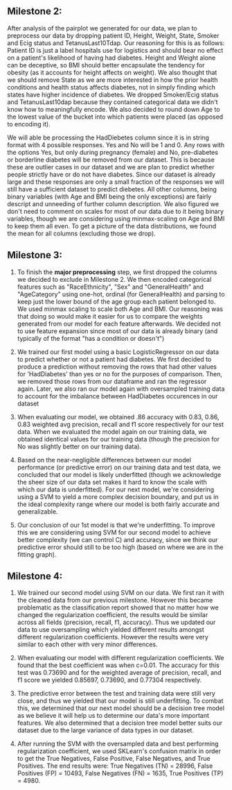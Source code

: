 ## Milestone 2:
After analysis of the pairplot we generated for our data, we plan to preprocess our data by dropping patient ID, Height, Weight, State, Smoker and Ecig status and TetanusLast10Tdap. Our reasoning for this is as follows: Patient ID is just a label hospitals use for logistics and should bear no effect on a patient's likelihood of having had diabetes. Height and Weight alone can be deceptive, so BMI should better encapsulate the tendency for obesity (as it accounts for height affects on weight). We also thought that we should remove State as we are more interested in how the prior health conditions and health status affects diabetes, not in simply finding which states have higher incidence of diabetes. We dropped Smoker/Ecig status and TetanusLast10dap because they contained categorical data we didn't know how to meaningfully encode. We also decided to round down Age to the lowest value of the bucket into which patients were placed (as opposed to encoding it).

We will able be processing the HadDiebetes column since it is in string format with 4 possible responses. Yes and No will be 1 and 0. Any rows with the options Yes, but only during pregnancy (female) and No, pre-diabetes or borderline diabetes will be removed from our dataset. This is because these are outlier cases in our dataset and we are plan to predict whether people strictly have or do not have diabetes. Since our dataset is already large and these responses are only a small fraction of the responses we will still have a sufficient dataset to predict diebetes. All other columns, being binary variables (with Age and BMI being the only exceptions) are fairly descript and unneeding of further column description. We also figured we don't need to comment on scales for most of our data due to it being binary variables, though we are considering using minmax-scaling on Age and BMI to keep them all even. To get a picture of the data distributions, we found the mean for all columns (excluding those we drop).


## Milestone 3:
1. To finish the **major preprocessing** step, we first dropped the columns we decided to exclude in Milestone 2. We then encoded categorical features such as "RaceEthnicity", "Sex" and "GeneralHealth" and "AgeCategory" using one-hot, ordinal (for GeneralHealth) and parsing to keep just the lower bound of the age group each patient belonged to. We used minmax scaling to scale both Age and BMI. Our reasoning was that doing so would make it easier for us to compare the weights generated from our model for each feature afterwards. We decided not to use feature expansion since most of our data is already binary (and typically of the format "has a condition or doesn't")

2. We trained our first model using a basic LogisticRegressor on our data to predict whether or not a patient had diabetes. We first decided to produce a prediction without removing the rows that had other values for 'HadDiabetes' than yes or no for the purposes of comparison. Then, we removed those rows from our dataframe and ran the regressor again. Later, we also ran our model again with oversampled training data to account for the imbalance between HadDiabetes occurences in our dataset

3. When evaluating our model, we obtained .86 accuracy with 0.83, 0.86, 0.83 weighted avg precision, recall and f1 score respectively for our test data. When we evaluated the model again on our training data, we obtained identical values for our training data (though the precision for No was slightly better on our training data).

4. Based on the near-negligible differences between our model performance (or predictive error) on our training data and test data, we concluded that our model is likely underfitted (though we acknowledge the sheer size of our data set makes it hard to know the scale with which our data is underfitted). For our next model, we're considering using a SVM to yield a more complex decision boundary, and put us in the ideal complexity range where our model is both fairly accurate and generalizable.

6. Our conclusion of our 1st model is that we're underfitting. To improve this we are considering using SVM for our second model to achieve better complexity (we can control C) and accuracy, since we think our predictive error should still to be too high (based on where we are in the fitting graph). 

## Milestone 4:
1. We trained our second model using SVM on our data. We first ran it with the cleaned data from our previous milestone. However this became problematic as the classification report showed that no matter how we changed the regularization coefficient, the results would be similar across all fields (precision, recall, f1, accuracy). Thus we updated our data to use oversampling which yielded different results amongst different regularization coefficients. However the results were very similar to each other with very minor differences.

2. When evaluating our model with different regularization coefficients. We found that the best coefficient was when c=0.01. The accuracy for this test was 0.73690 and for the weighted average of precision, recall, and f1 score we yielded 0.85697, 0.73690, and 0.77304 respectively.

3. The predictive error between the test and training data were still very close, and thus we yielded that our model is still underfitting. To combat this, we determined that our next model should be a decision tree model as we believe it will help us to determine our data's more important features. We also determined that a decision tree model better suits our dataset due to the large variance of data types in our dataset.

4. After running the SVM with the oversampled data and best performing regularization coefficient, we used SKLearn's confusion matrix in order to get the True Negatives, False Positive, False Negatives, and True Positives. The end results were: True Negatives (TN) = 28996, False Positives (FP) = 10493, False Negatives (FN) = 1635, True Positives (TP) = 4980.
